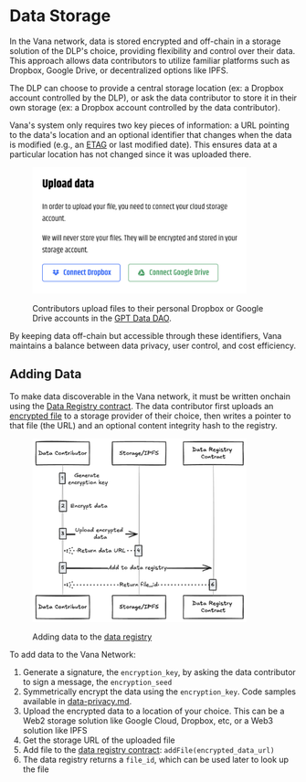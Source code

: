 # Data Storage

In the Vana network, data is stored encrypted and off-chain in a storage solution of the DLP's choice, providing flexibility and control over their data. This approach allows data contributors to utilize familiar platforms such as Dropbox, Google Drive, or decentralized options like IPFS.&#x20;

The DLP can choose to provide a central storage location (ex: a Dropbox account controlled by the DLP), or ask the data contributor to store it in their own storage (ex: a Dropbox account controlled by the data contributor).&#x20;

Vana's system only requires two key pieces of information: a URL pointing to the data's location and an optional identifier that changes when the data is modified (e.g., an [ETAG](https://developer.mozilla.org/en-US/docs/Web/HTTP/Headers/ETag) or last modified date). This ensures data at a particular location has not changed since it was uploaded there.&#x20;

<figure><img src="../../.gitbook/assets/image (3).png" alt="" width="375"><figcaption><p>Contributors upload files to their personal Dropbox or Google Drive accounts in the <a href="https://www.gptdatadao.org/claim/upload">GPT Data DAO</a>.</p></figcaption></figure>

By keeping data off-chain but accessible through these identifiers, Vana maintains a balance between data privacy, user control, and cost efficiency.

## Adding Data

To make data discoverable in the Vana network, it must be written onchain using the [Data Registry contract](../key-elements/smart-contracts.md#data-registry-contract). The data contributor first uploads an [encrypted file](data-privacy.md) to a storage provider of their choice, then writes a pointer to that file (the URL) and an optional content integrity hash to the registry.

<figure><img src="../../.gitbook/assets/image (19).png" alt="" width="375"><figcaption><p>Adding data to the <a href="../key-elements/smart-contracts.md#data-registry-contract">data registry</a></p></figcaption></figure>

To add data to the Vana Network:

1. Generate a signature, the `encryption_key`, by asking the data contributor to sign a message, the `encryption_seed`
2. Symmetrically encrypt the data using the `encryption_key`. Code samples available in [data-privacy.md](data-privacy.md "mention").
3. Upload the encrypted data to a location of your choice. This can be a Web2 storage solution like Google Cloud, Dropbox, etc, or a Web3 solution like IPFS
4. Get the storage URL of the uploaded file
5. Add file to the [data registry contract](../key-elements/smart-contracts.md#data-registry-contract): `addFile(encrypted_data_url)`
6. The data registry returns a `file_id`, which can be used later to look up the file
